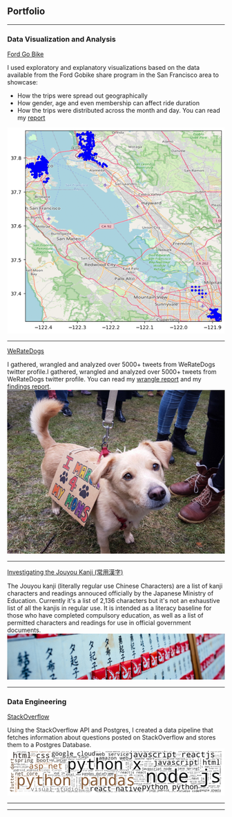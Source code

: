 ## Portfolio

---

### Data Visualization and Analysis

[Ford Go Bike](https://github.com/NajibAdan/UdacityxALX/tree/main/Project_003)

I used exploratory and explanatory visualizations based on the data available from the Ford Gobike share program in the San Francisco area to showcase: 
- How the trips were spread out geographically
- How gender, age and even membership can affect ride duration
- How the trips were distributed across the month and day.
You can read my [report](html/fordgobike.html)
<img src="images/fordgobike.png?raw=true"/>

---
[WeRateDogs](https://github.com/NajibAdan/UdacityxALX/tree/main/Project_002)

I gathered, wrangled and analyzed over 5000+ tweets from WeRateDogs twitter profile.I gathered, wrangled and analyzed over 5000+ tweets from WeRateDogs twitter profile.
You can read my [wrangle report](pdf/wrangle_report.pdf) and my [findings report](pdf/act_report.pdf).
<img src="images/weratedogs.jpg?raw=true"/>

---
[Investigating the Jouyou Kanji (常用漢字)](https://github.com/NajibAdan/Jouyou_Kanji_Analysis)

The Jouyou kanji (literally regular use Chinese Characters) are a list of kanji characters and readings annouced officially by the Japanese Ministry of Education. Currently it's a list of 2,136 characters but it's not an exhaustive list of all the kanjis in regular use. It is intended as a literacy baseline for those who have completed compulsory education, as well as a list of permitted characters and readings for use in official government documents.
<img src="images/joyo.jpg?raw=true"/>

---

### Data Engineering

[StackOverflow](https://github.com/NajibAdan/stack_overflow_data)

Using the StackOverflow API and Postgres, I created a data pipeline that fetches information about questions posted on StackOverflow and stores them to a Postgres Database. 
<img src="images/stackoverflow.png?raw=true"/>


---




---
